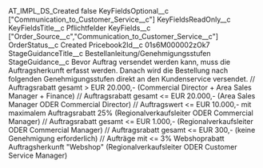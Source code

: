 <?xml version="1.0" encoding="UTF-8"?>
<CustomMetadata xmlns="http://soap.sforce.com/2006/04/metadata" xmlns:xsi="http://www.w3.org/2001/XMLSchema-instance" xmlns:xsd="http://www.w3.org/2001/XMLSchema">
    <label>AT_IMPL_DS_Created</label>
    <protected>false</protected>
    <values>
        <field>KeyFieldsOptional__c</field>
        <value xsi:type="xsd:string">[&quot;Communication_to_Customer_Service__c&quot;]</value>
    </values>
    <values>
        <field>KeyFieldsReadOnly__c</field>
        <value xsi:nil="true"/>
    </values>
    <values>
        <field>KeyFieldsTitle__c</field>
        <value xsi:type="xsd:string">Pflichtfelder</value>
    </values>
    <values>
        <field>KeyFields__c</field>
        <value xsi:type="xsd:string">[&quot;Order_Source__c&quot;,&quot;Communication_to_Customer_Service__c&quot;]</value>
    </values>
    <values>
        <field>OrderStatus__c</field>
        <value xsi:type="xsd:string">Created</value>
    </values>
    <values>
        <field>Pricebook2Id__c</field>
        <value xsi:type="xsd:string">01s6M000002zOk7</value>
    </values>
    <values>
        <field>StageGuidanceTitle__c</field>
        <value xsi:type="xsd:string">Bestellanleitung/Genehmigungsstufen</value>
    </values>
    <values>
        <field>StageGuidance__c</field>
        <value xsi:type="xsd:string">Bevor Auftrag versendet werden kann, muss die Auftragsherkunft erfasst werden. Danach wird die Bestellung nach folgenden Genehmigungsstufen direkt an den Kundenservice versendet.
// Auftragsrabatt gesamt &gt; EUR 20.000,- (Commercial Director + Area Sales Manager + Finance)
// Auftragsrabatt gesamt &lt;= EUR 20.000,- (Area Sales Manager ODER Commercial Director)
// Auftragswert &lt;= EUR 10.000,- mit maximalem Auftragsrabatt 25% (Regionalverkaufsleiter ODER Commercial Manager)
// Auftragsrabatt gesamt &lt;= EUR 1.000,- (Regionalverkaufsleiter ODER Commercial Manager)
// Auftragsrabatt gesamt &lt;= EUR 300,- (keine Genehmigung erforderlich)
// Aufträge mit &lt;= 3% Webshoprabatt Auftragsherkunft &quot;Webshop&quot; (Regionalverkaufsleiter ODER Customer Service Manager)</value>
    </values>
</CustomMetadata>
